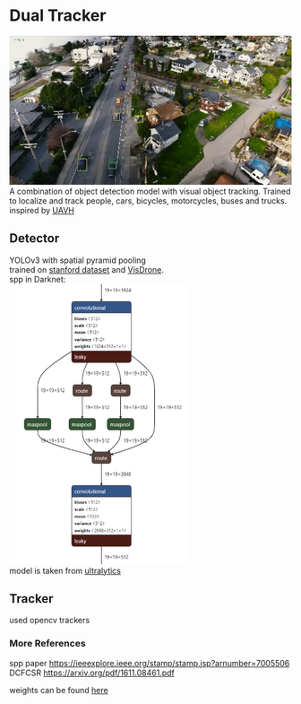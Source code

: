# Dual Tracker

![](./docs/demo.gif)
A combination of object detection model with visual object tracking.  Trained to localize and track people, cars, bicycles, motorcycles, buses and trucks.
inspired by [UAVH](https://openaccess.thecvf.com/content_CVPRW_2019/html/UAVision/Saribas_A_Hybrid_Method_for_Tracking_of_Objects_by_UAVs_CVPRW_2019_paper.html)
## Detector

YOLOv3 with spatial pyramid pooling  
trained on [stanford dataset](https://cvgl.stanford.edu/projects/uav_data/) and [VisDrone](http://aiskyeye.com/).  
spp in Darknet:  
<img src="./docs/spp.PNG" height="500" width="320"/>  
model is taken from [ultralytics](https://github.com/ultralytics/yolov3)
## Tracker
used opencv trackers  

### More References
spp paper https://ieeexplore.ieee.org/stamp/stamp.jsp?arnumber=7005506  
DCFCSR https://arxiv.org/pdf/1611.08461.pdf
  
weights can be found [here](https://drive.google.com/file/d/1_zSBfFQqhdWXoelHl9LlnwoqcL9JwstS/view)
